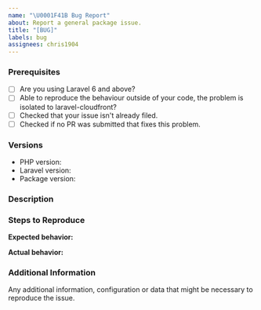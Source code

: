 ```yaml
---
name: "\U0001F41B Bug Report"
about: Report a general package issue.
title: "[BUG]"
labels: bug
assignees: chris1904
---
```


<!--
PLEASE READ: FILLING IN THE TEMPLATE IS REQUIRED!
Issues that do not include enough information might not be picked up.
Issues that have not been filled in using the issue template will be _closed_.

Have you read laravel-cloudfront's contributing guidelines (https://github.com/meemalabs/laravel-cloudfront/blob/main/CONTRIBUTING.md)
and Code Of Conduct (https://github.com/meemalabs/laravel-cloudfront/main/CODE_OF_CONDUCT.md)?

By filing an Issue, you are expected to comply with it, including treating everyone with respect.

Please prefix your issue with: [BUG]
-->

### Prerequisites

<!--
Put an X between the brackets if you have done the following:
-->

* [ ] Are you using Laravel 6 and above?
* [ ] Able to reproduce the behaviour outside of your code, the problem is isolated to laravel-cloudfront?
* [ ] Checked that your issue isn't already filed.
* [ ] Checked if no PR was submitted that fixes this problem.

### Versions

<!-- Please be as exact and complete as possible when providing version numbers -->

* PHP version: <!-- put your FULL (including patch number) PHP version here -->
* Laravel version: <!-- put your FULL (including patch number) Laravel version here -->
* Package version: <!-- put FULL (including patch number) Laravel Text to Speech package version here -->

### Description

<!-- Describe the issue -->

### Steps to Reproduce

<!-- How can this issue be reproduced? Provide a reproduction repository to help us reproduce the issue easily.  -->

**Expected behavior:**

<!-- What you expect to happen -->

**Actual behavior:**

<!-- What actually happens. Please include screenshots, stack traces and anything that can help us understand the issue. -->

### Additional Information

Any additional information, configuration or data that might be necessary to reproduce the issue.
